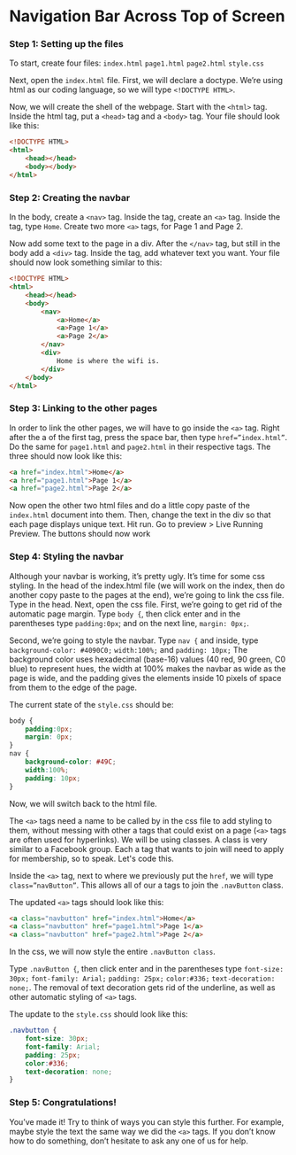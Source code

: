 # Navigation Bar Across Top of Screen


### Step 1: Setting up the files

To start, create four files: ```index.html``` ```page1.html``` ```page2.html``` ```style.css```

Next, open the ```index.html``` file. First, we will declare a doctype. We’re using html as our coding language, so we will type ```<!DOCTYPE HTML>```. 

Now, we will create the shell of the webpage. Start with the ```<html>``` tag. Inside the html tag, put a ```<head>``` tag and a ```<body>``` tag. Your file should look like this: 

```html
<!DOCTYPE HTML>
<html>
	<head></head>
	<body></body>
</html>
```

### Step 2: Creating the navbar

In the body, create a ```<nav>``` tag. Inside the tag, create an ```<a>``` tag. Inside the tag, type ```Home```. Create two more ```<a>``` tags, for Page 1 and Page 2. 

Now add some text to the page in a div. After the ```</nav>``` tag, but still in the body add a ```<div>``` tag. Inside the tag, add whatever text you want. Your file should now look something similar to this:

```html
<!DOCTYPE HTML>
<html>
    <head></head>
    <body>
        <nav>
            <a>Home</a>
			<a>Page 1</a>
			<a>Page 2</a>
		</nav>
		<div>
            Home is where the wifi is.
        </div>
    </body>
</html>
```

### Step 3: Linking to the other pages

In order to link the other pages, we will have to go inside the ```<a>``` tag. Right after the a of the first tag, press the space bar, then type ```href=”index.html”```. Do the same for ```page1.html``` and ```page2.html``` in their respective tags. The three should now look like this:

```html
<a href="index.html">Home</a>
<a href="page1.html">Page 1</a>
<a href="page2.html">Page 2</a>
```

Now open the other two html files and do a little copy paste of the ```index.html``` document into them. Then, change the text in the div so that each page displays unique text. Hit run. Go to preview > Live Running Preview. The buttons should now work

### Step 4: Styling the navbar

Although your navbar is working, it’s pretty ugly. It’s time for some css styling. In the head of the index.html file (we will work on the index, then do another copy paste to the pages at the end), we’re going to link the css file. Type <link href="style.css" rel="stylesheet"> in the head. 
Next, open the css file.
First, we’re going to get rid of the automatic page margin. Type ```body {```, then click enter and in the parentheses type ```padding:0px```; and on the next line, ```margin: 0px;```.

Second, we’re going to style the navbar. Type ```nav {``` and inside, type ```background-color: #4090C0;``` ```width:100%;``` and ```padding: 10px;``` The background color uses hexadecimal (base-16) values (40 red, 90 green, C0 blue) to represent hues, the width at 100% makes the navbar as wide as the page is wide, and the padding gives the elements inside 10 pixels of space from them to the edge of the page.

The current state of the ```style.css``` should be:

```css
body {
    padding:0px;
    margin: 0px;
}
nav {
    background-color: #49C;
    width:100%;
    padding: 10px;
}
```

Now, we will switch back to the html file.

The ```<a>``` tags need a name to be called by in the css file to add styling to them, without messing with other a tags that could exist on a page (```<a>``` tags are often used for hyperlinks). We will be using classes. A class is very similar to a Facebook group. Each a tag that wants to join will need to apply for membership, so to speak. Let's code this.

Inside the ```<a>``` tag, next to where we previously put the ```href```, we will type ```class=”navButton”```. This allows all of our a tags to join the ```.navButton``` class. 

The updated ```<a>``` tags should look like this:

```html
<a class="navbutton" href="index.html">Home</a>
<a class="navbutton" href="page1.html">Page 1</a>
<a class="navbutton" href="page2.html">Page 2</a>
```

In the css, we will now style the entire ```.navButton class```. 

Type ```.navButton {```, then click enter and in the parentheses type ```font-size: 30px;``` ```font-family: Arial;``` ```padding: 25px;``` ```color:#336;``` ```text-decoration: none;```. The removal of text decoration gets rid of the underline, as well as other automatic styling of ```<a>``` tags. 

The update to the ```style.css``` should look like this:

```css
.navbutton {
    font-size: 30px;
    font-family: Arial;
    padding: 25px;
    color:#336;
    text-decoration: none;
}
```

### Step 5: Congratulations!

You’ve made it! Try to think of ways you can style this further. For example, maybe style the text the same way we did the ```<a>``` tags. If you don’t know how to do something, don’t hesitate to ask any one of us for help. 
